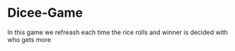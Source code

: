 # Dicee-Game
In this game we refreash each time the rice rolls and winner is decided with who gets more
